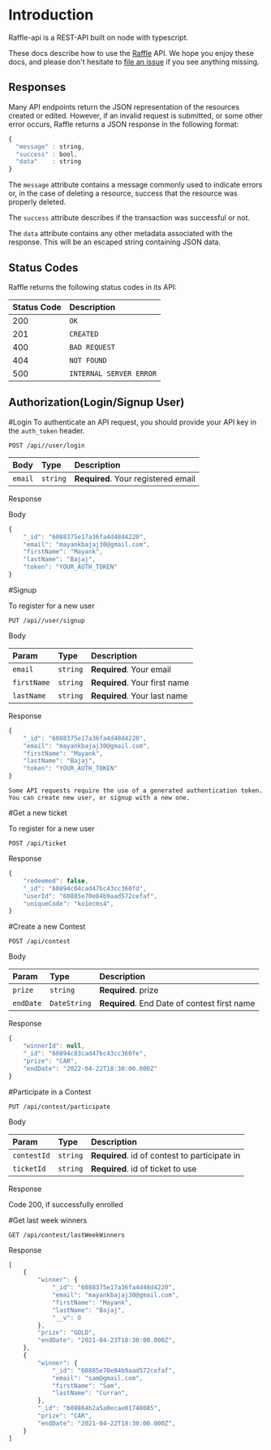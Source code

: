 # Introduction

Raffle-api is a REST-API built on node with typescript.

These docs describe how to use the [Raffle](https://getgophish.com) API. We hope you enjoy these docs, and please don't hesitate to [file an issue](https://github.com/gophish/gophish/issues/new) if you see anything missing.

[comment]: <> (## Use Cases)

[comment]: <> (There are many reasons to use the Gophish API. The most common use case is to gather report information for a given campaign, so that you can build custom reports in software you're most familiar with, such as Excel or Numbers.)

[comment]: <> (However, automating the creation of campaigns and campaign attributes such as templates, landing pages, and more provides the ability to create a fully automated phishing simulation program. This would allow campaigns to be run throughout the year automatically. This also allows the Gophish administrator to be included in the campaigns, since they wouldn't know exactly which day it would start!)

## Responses

Many API endpoints return the JSON representation of the resources created or edited. However, if an invalid request is submitted, or some other error occurs, Raffle returns a JSON response in the following format:

```javascript
{
  "message" : string,
  "success" : bool,
  "data"    : string
}
```

The `message` attribute contains a message commonly used to indicate errors or, in the case of deleting a resource, success that the resource was properly deleted.

The `success` attribute describes if the transaction was successful or not.

The `data` attribute contains any other metadata associated with the response. This will be an escaped string containing JSON data.

## Status Codes

Raffle returns the following status codes in its API:

| Status Code | Description |
| :--- | :--- |
| 200 | `OK` |
| 201 | `CREATED` |
| 400 | `BAD REQUEST` |
| 404 | `NOT FOUND` |
| 500 | `INTERNAL SERVER ERROR` |


## Authorization(Login/Signup User)

#Login
To authenticate an API request, you should provide your API key in the `auth_token` header.


```http
POST /api//user/login
```

| Body | Type | Description |
| :--- | :--- | :--- |
| `email` | `string` | **Required**. Your registered email |

Response

Body

```javascript
{
	"_id": "6088375e17a36fa4d48d4220",
	"email": "mayankbajaj30@gmail.com",
	"firstName": "Mayank",
	"lastName": "Bajaj",
	"token": "YOUR_AUTH_TOKEN"
}
```

#Signup

To register for a new user

```http
PUT /api//user/signup
```
Body

| Param | Type | Description |
| :--- | :--- | :--- |
| `email` | `string` | **Required**. Your  email |
| `firstName` | `string` | **Required**. Your first name  |
| `lastName` | `string` | **Required**. Your last name  |


Response

```javascript
{
	"_id": "6088375e17a36fa4d48d4220",
	"email": "mayankbajaj30@gmail.com",
	"firstName": "Mayank",
	"lastName": "Bajaj",
	"token": "YOUR_AUTH_TOKEN"
}
```

```
Some API requests require the use of a generated authentication token. You can create new user, or signup with a new one.
```


#Get a new ticket

To register for a new user

```http
POST /api/ticket
```

Response

```javascript
{
	"redeemed": false,
	"_id": "60894c04cad47bc43cc360fd",
	"userId": "60885e70e84b9aad572cefaf",
	"uniqueCode": "ko1ecms4",
}
```

#Create a new Contest

```http
POST /api/contest
```

Body

| Param | Type | Description |
| :--- | :--- | :--- |
| `prize` | `string` | **Required**. prize  |
| `endDate` | `DateString` | **Required**. End Date of contest first name  |
Response

```javascript
{
	"winnerId": null,
	"_id": "60894c83cad47bc43cc360fe",
	"prize": "CAR",
	"endDate": "2022-04-22T18:30:00.000Z"
}
```


#Participate in a Contest

```http
PUT /api/contest/participate
```

Body

| Param | Type | Description |
| :--- | :--- | :--- |
| `contestId` | `string` | **Required**. id of contest to participate in   |
| `ticketId` | `string` | **Required**. id of ticket to use  |
Response

Code 200, if successfully enrolled


#Get last week winners

```http
GET /api/contest/lastWeekWinners
```

Response

```javascript
[
	{
		"winner": {
			"_id": "6088375e17a36fa4d48d4220",
			"email": "mayankbajaj30@gmail.com",
			"firstName": "Mayank",
			"lastName": "Bajaj",
			"__v": 0
		},
		"prize": "GOLD",
		"endDate": "2021-04-23T18:30:00.000Z",
	},
	{
		"winner": {
			"_id": "60885e70e84b9aad572cefaf",
			"email": "sam@gmail.com",
			"firstName": "Sam",
			"lastName": "Curran",
		},
		"_id": "608864b2a5a0ecae01748085",
		"prize": "CAR",
		"endDate": "2021-04-22T18:30:00.000Z",
	}
]
```
